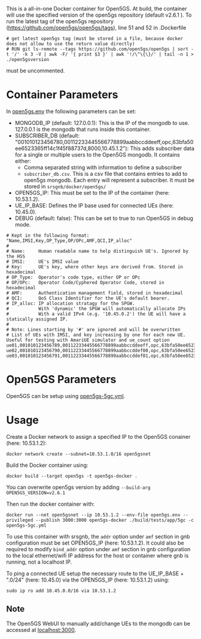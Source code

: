 This is a all-in-one Docker container for Open5GS. At build, the container will use the specified version of the open5gs repository (default v2.6.1
). To run the latest tag of the open5gs repository (<https://github.com/open5gs/open5gs/tags>), line 51 and 52 in .Dockerfile
```
# get latest open5gs tag (must be stored in a file, because docker does not allow to use the return value directly)
# RUN git ls-remote --tags https://github.com/open5gs/open5gs | sort -t '/' -k 3 -V | awk -F/ '{ print $3 }' | awk '!/\^\{\}/' | tail -n 1 > ./open5gsversion
```
must be uncommented.


# Container Parameters

In [open5gs.env](open5gs.env) the following parameters can be set:

- MONGODB_IP (default: 127.0.0.1): This is the IP of the mongodb to use. 127.0.0.1 is the mongodb that runs inside this container.
- SUBSCRIBER_DB (default: "001010123456780,00112233445566778899aabbccddeeff,opc,63bfa50ee6523365ff14c1f45f88737d,8000,10.45.1.2"): This adds subscriber data for a single or multiple users to the Open5GS mongodb. It contains either:
  - Comma separated string with information to define a subscriber
  - `subscriber_db.csv`. This is a csv file that contains entries to add to open5gs mongodb. Each entry will represent a subscriber. It must be stored in `srsgnb/docker/open5gs/`
- OPEN5GS_IP: This must be set to the IP of the container (here: 10.53.1.2).
- UE_IP_BASE: Defines the IP base used for connected UEs (here: 10.45.0).
- DEBUG (default: false): This can be set to true to run Open5GS in debug mode.

```
# Kept in the following format: "Name,IMSI,Key,OP_Type,OP/OPc,AMF,QCI,IP_alloc"
#
# Name:     Human readable name to help distinguish UE's. Ignored by the HSS
# IMSI:     UE's IMSI value
# Key:      UE's key, where other keys are derived from. Stored in hexadecimal
# OP_Type:  Operator's code type, either OP or OPc
# OP/OPc:   Operator Code/Cyphered Operator Code, stored in hexadecimal
# AMF:      Authentication management field, stored in hexadecimal
# QCI:      QoS Class Identifier for the UE's default bearer.
# IP_alloc: IP allocation stratagy for the SPGW.
#           With 'dynamic' the SPGW will automatically allocate IPs
#           With a valid IPv4 (e.g. '10.45.0.2') the UE will have a statically assigned IP.
#
# Note: Lines starting by '#' are ignored and will be overwritten
# List of UEs with IMSI, and key increasing by one for each new UE. Useful for testing with AmariUE simulator and ue_count option
ue01,001010123456789,00112233445566778899aabbccddeeff,opc,63bfa50ee6523365ff14c1f45f88737d,9001,9,10.45.1.2
ue02,001010123456790,00112233445566778899aabbccddef00,opc,63bfa50ee6523365ff14c1f45f88737d,9001,9,10.45.2.2
ue03,001010123456791,00112233445566778899aabbccddef01,opc,63bfa50ee6523365ff14c1f45f88737d,9001,9,10.45.3.2
```

# Open5GS Parameters

Open5GS can be setup using [open5gs-5gc.yml](open5gs-5gc.yml).

# Usage

Create a Docker network to assign a specified IP to the Open5GS conainer (here: 10.53.1.2):

`docker network create --subnet=10.53.1.0/16 open5gsnet`

Build the Docker container using:

`docker build --target open5gs -t open5gs-docker .`

You can overwrite open5gs version by adding `--build-arg OPEN5GS_VERSION=v2.6.1`

Then run the docker container with:

`docker run --net open5gsnet --ip 10.53.1.2 --env-file open5gs.env --privileged --publish 3000:3000 open5gs-docker ./build/tests/app/5gc -c open5gs-5gc.yml`

To use this container with srsgnb, the `addr` option under `amf` section in gnb configuration must be set OPEN5GS_IP (here: 10.53.1.2).
It could also be required to modify `bind_addr` option under `amf` section in gnb configuration to the local ethernet/wifi IP address for the host or container where gnb is running, not a localhost IP.

To ping a connected UE setup the necessary route to the UE_IP_BASE + ".0/24" (here: 10.45.0) via the OPEN5GS_IP (here: 10.53.1.2) using:

`sudo ip ro add 10.45.0.0/16 via 10.53.1.2`

## Note

The Open5GS WebUI to manually add/change UEs to the mongodb can be accessed at [localhost:3000](localhost:3000).
